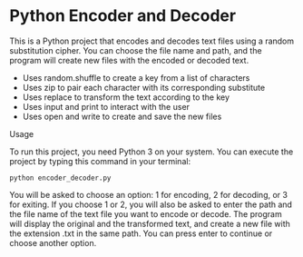 <html>
<body>
    <h1>Python Encoder and Decoder</h1>
    <p>This is a Python project that encodes and decodes text files using a random substitution cipher. You can choose the file name and path, and the program will create new files with the encoded or decoded text.</p>
    <ul>
        <li>Uses random.shuffle to create a key from a list of characters</li>
        <li>Uses zip to pair each character with its corresponding substitute</li>
        <li>Uses replace to transform the text according to the key</li>
        <li>Uses input and print to interact with the user</li>
        <li>Uses open and write to create and save the new files</li>
    </ul>
    <p>Usage</p>
    <p>To run this project, you need Python 3 on your system. You can execute the project by typing this command in your terminal:</p>
    <pre><code>python encoder_decoder.py</code></pre>
    <p>You will be asked to choose an option: 1 for encoding, 2 for decoding, or 3 for exiting. If you choose 1 or 2, you will also be asked to enter the path and the file name of the text file you want to encode or decode. The program will display the original and the transformed text, and create a new file with the extension .txt in the same path. You can press enter to continue or choose another option.</p>
</body>
</html>
